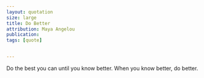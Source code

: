 ```yaml
---
layout: quotation
size: large
title: Do Better
attribution: Maya Angelou
publication:
tags: [quote]


---
```


Do the best you can until you know better. When you know better, do better.
